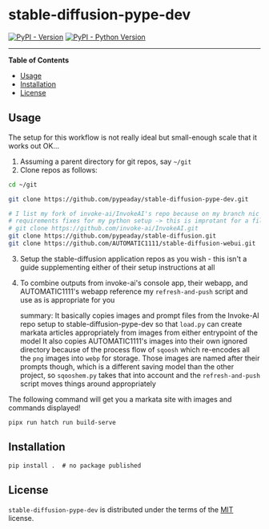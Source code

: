 # stable-diffusion-pype-dev

[![PyPI - Version](https://img.shields.io/pypi/v/stable-diffusion-pype-dev.svg)](https://pypi.org/project/stable-diffusion-pype-dev)
[![PyPI - Python Version](https://img.shields.io/pypi/pyversions/stable-diffusion-pype-dev.svg)](https://pypi.org/project/stable-diffusion-pype-dev)

-----

**Table of Contents**

- [Usage](#usage)
- [Installation](#installation)
- [License](#license)

## Usage

The setup for this workflow is not really ideal but small-enough scale that it works out OK...

1. Assuming a parent directory for git repos, say `~/git`
2. Clone repos as follows:

```bash
cd ~/git

git clone https://github.com/pypeaday/stable-diffusion-pype-dev.git

# I list my fork of invoke-ai/InvokeAI's repo because on my branch nic are some
# requirements fixes for my python setup -> this is improtant for a filepath later
# git clone https://github.com/invoke-ai/InvokeAI.git
git clone https://github.com/pypeaday/stable-diffusion.git
git clone https://github.com/AUTOMATIC1111/stable-diffusion-webui.git

```

3. Setup the stable-diffusion application repos as you wish - this isn't a
   guide supplementing either of their setup instructions at all
4. To combine outputs from invoke-ai's console app, their webapp, and AUTOMATIC1111's webapp reference my `refresh-and-push` script and use as is appropriate for you

    summary: It basically copies images and prompt files from the Invoke-AI repo setup to stable-diffusion-pype-dev so that `load.py` can create markata articles appropriately from images from either entrypoint of the model
    It also copies AUTOMATIC1111's images into their own ignored directory
    because of the process flow of `sqoosh` which re-encodes all the `png`
    images into `webp` for storage. Those images are named after their prompts
    though, which is a different saving model than the other project, so
    `sqooshem.py` takes that into account and the `refresh-and-push` script
    moves things around appropriately

The following command will get you a markata site with images and commands displayed!

```console
pipx run hatch run build-serve
```

## Installation

```console
pip install .  # no package published
```

## License

`stable-diffusion-pype-dev` is distributed under the terms of the [MIT](https://spdx.org/licenses/MIT.html) license.
